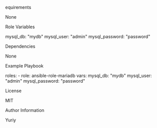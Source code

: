 equirements

None

Role Variables

mysql_db: "mydb" 
mysql_user: "admin" 
mysql_password: "password"

Dependencies

None

Example Playbook

  roles: 
    - role: ansible-role-mariadb 
      vars: 
        mysql_db: "mydb" 
        mysql_user: "admin" 
        mysql_password: "password"

License

MIT

Author Information

Yuriy
